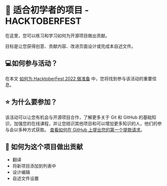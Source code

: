 # 🎃 适合初学者的项目 - HACKTOBERFEST
在这里，您可以练习和学习如何为开源项目做出贡献。

目标是让您获得创意、贡献内容、改进页面设计或完成本自述文件。

## 💻如何参与活动？
在本文 [如何为 HacktoberFest 2022 做准备](https://dev.to/github/como-se-preparar-pra-o-hacktoberfest-2022-27ln) 中，您将找到参与该活动的重要信息。

## ⭐ 为什么要参加？
该活动可以让您有机会与开源项目合作，了解更多关于 Git 和 GitHub 的基础知识，加强您的在线课程，并让您结识其他项目和可以增加更多知识的人，他们的参与会以多种方式获胜。
[查看如何在 GitHub 上提出您的第一个提款请求](https://www.youtube.com/watch?v=Du04jBWrv4A)。

## 🎨 如何为这个项目做出贡献
- 翻译
- 将新项目添加到列表中
- 设计编辑
- 自述文件设置